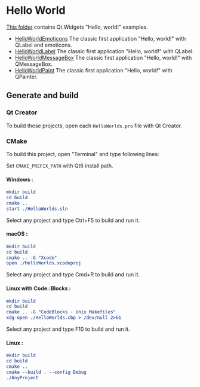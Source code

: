 # Hello World

[This folder](.) contains Qt.Widgets "Hello, world!" examples.

* [HelloWorldEmoticons](HelloWorldEmoticons/README.md) The classic first application "Hello, world!" with QLabel and emoticons.
* [HelloWorldLabel](HelloWorldLabel/README.md) The classic first application "Hello, world!" with QLabel.
* [HelloWorldMessageBox](HelloWorldMessageBox/README.md) The classic first application "Hello, world!" with QMessageBox.
* [HelloWorldPaint](HelloWorldPaint/README.md) The classic first application "Hello, world!" with QPainter.

## Generate and build

### Qt Creator

To build these projects, open each `HelloWorlds.pro` file with Qt Creator.

### CMake

To build this project, open "Terminal" and type following lines:

Set `CMAKE_PREFIX_PATH` with Qt6 install path.

#### Windows :

``` cmake
mkdir build
cd build
cmake ..
start ./HelloWorlds.sln
```

Select any project and type Ctrl+F5 to build and run it.

#### macOS :

``` cmake
mkdir build
cd build
cmake .. -G "Xcode"
open ./HelloWorlds.xcodeproj
```

Select any project and type Cmd+R to build and run it.

#### Linux with Code::Blocks :

``` cmake
mkdir build
cd build
cmake .. -G "CodeBlocks - Unix Makefiles"
xdg-open ./HelloWorlds.cbp > /dev/null 2>&1
```

Select any project and type F10 to build and run it.

#### Linux :

``` cmake
mkdir build
cd build
cmake .. 
cmake --build . --config Debug
./AnyProject
```
